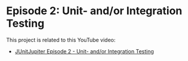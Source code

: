 <!---
 Licensed to the Apache Software Foundation (ASF) under one or more
 contributor license agreements.  See the NOTICE file distributed with
 this work for additional information regarding copyright ownership.
 The ASF licenses this file to You under the Apache License, Version 2.0
 (the "License"); you may not use this file except in compliance with
 the License.  You may obtain a copy of the License at

      http://www.apache.org/licenses/LICENSE-2.0

 Unless required by applicable law or agreed to in writing, software
 distributed under the License is distributed on an "AS IS" BASIS,
 WITHOUT WARRANTIES OR CONDITIONS OF ANY KIND, either express or implied.
 See the License for the specific language governing permissions and
 limitations under the License.
-->

# Episode 2: Unit- and/or Integration Testing


This project is related to this YouTube video:

* [JUnitJupiter Episode 2 - Unit- and/or Integration Testing][video]
 
[video]: https://youtu.be/IVwbrhYCLpc
[junit]: https://junit.org/junit5/

[maven]: https://maven.apache.org
